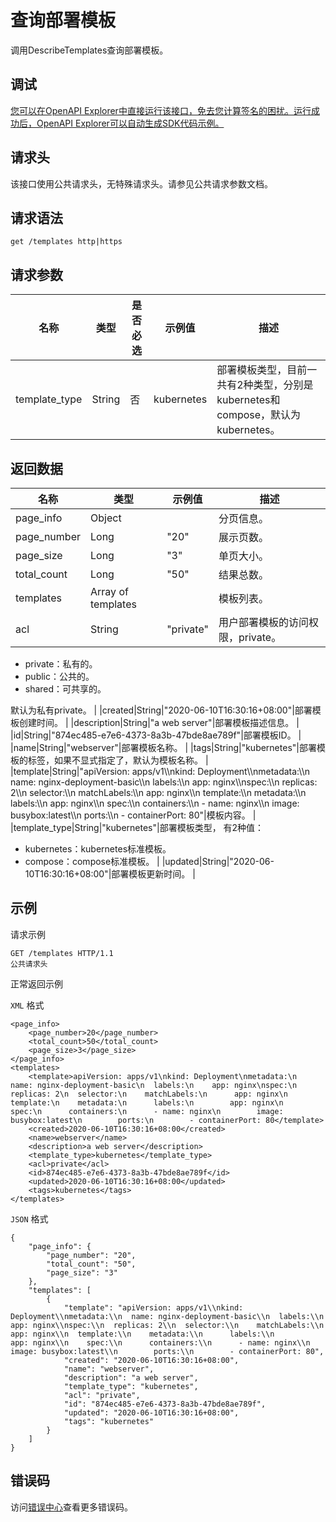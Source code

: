 # 查询部署模板

调用DescribeTemplates查询部署模板。

## 调试

[您可以在OpenAPI Explorer中直接运行该接口，免去您计算签名的困扰。运行成功后，OpenAPI Explorer可以自动生成SDK代码示例。](https://api.aliyun.com/#product=CS&api=DescribeTemplates&type=ROA&version=2015-12-15)

## 请求头

该接口使用公共请求头，无特殊请求头。请参见公共请求参数文档。

## 请求语法

```
get /templates http|https
```

## 请求参数

|名称|类型|是否必选|示例值|描述|
|--|--|----|---|--|
|template\_type|String|否|kubernetes|部署模板类型，目前一共有2种类型，分别是kubernetes和compose，默认为kubernetes。 |

## 返回数据

|名称|类型|示例值|描述|
|--|--|---|--|
|page\_info|Object| |分页信息。 |
|page\_number|Long|"20"|展示页数。 |
|page\_size|Long|"3"|单页大小。 |
|total\_count|Long|"50"|结果总数。 |
|templates|Array of templates| |模板列表。 |
|acl|String|"private"|用户部署模板的访问权限，private。

 -   private：私有的。
-   public：公共的。
-   shared：可共享的。

 默认为私有private。 |
|created|String|"2020-06-10T16:30:16+08:00"|部署模板创建时间。 |
|description|String|"a web server"|部署模板描述信息。 |
|id|String|"874ec485-e7e6-4373-8a3b-47bde8ae789f"|部署模板ID。 |
|name|String|"webserver"|部署模板名称。 |
|tags|String|"kubernetes"|部署模板的标签，如果不显式指定了，默认为模板名称。 |
|template|String|"apiVersion: apps/v1\\\\nkind: Deployment\\\\nmetadata:\\\\n name: nginx-deployment-basic\\\\n labels:\\\\n app: nginx\\\\nspec:\\\\n replicas: 2\\\\n selector:\\\\n matchLabels:\\\\n app: nginx\\\\n template:\\\\n metadata:\\\\n labels:\\\\n app: nginx\\\\n spec:\\\\n containers:\\\\n - name: nginx\\\\n image: busybox:latest\\\\n ports:\\\\n - containerPort: 80"|模板内容。 |
|template\_type|String|"kubernetes"|部署模板类型， 有2种值：

 -   kubernetes：kubernetes标准模板。
-   compose：compose标准模板。 |
|updated|String|"2020-06-10T16:30:16+08:00"|部署模板更新时间。 |

## 示例

请求示例

```
GET /templates HTTP/1.1
公共请求头
```

正常返回示例

`XML` 格式

```
<page_info>
    <page_number>20</page_number>
    <total_count>50</total_count>
    <page_size>3</page_size>
</page_info>
<templates>
    <template>apiVersion: apps/v1\nkind: Deployment\nmetadata:\n  name: nginx-deployment-basic\n  labels:\n    app: nginx\nspec:\n  replicas: 2\n  selector:\n    matchLabels:\n      app: nginx\n  template:\n    metadata:\n      labels:\n        app: nginx\n    spec:\n      containers:\n      - name: nginx\n        image: busybox:latest\n        ports:\n        - containerPort: 80</template>
    <created>2020-06-10T16:30:16+08:00</created>
    <name>webserver</name>
    <description>a web server</description>
    <template_type>kubernetes</template_type>
    <acl>private</acl>
    <id>874ec485-e7e6-4373-8a3b-47bde8ae789f</id>
    <updated>2020-06-10T16:30:16+08:00</updated>
    <tags>kubernetes</tags>
</templates>
```

`JSON` 格式

```
{
    "page_info": {
        "page_number": "20",
        "total_count": "50",
        "page_size": "3"
    },
    "templates": [
        {
            "template": "apiVersion: apps/v1\\nkind: Deployment\\nmetadata:\\n  name: nginx-deployment-basic\\n  labels:\\n    app: nginx\\nspec:\\n  replicas: 2\\n  selector:\\n    matchLabels:\\n      app: nginx\\n  template:\\n    metadata:\\n      labels:\\n        app: nginx\\n    spec:\\n      containers:\\n      - name: nginx\\n        image: busybox:latest\\n        ports:\\n        - containerPort: 80",
            "created": "2020-06-10T16:30:16+08:00",
            "name": "webserver",
            "description": "a web server",
            "template_type": "kubernetes",
            "acl": "private",
            "id": "874ec485-e7e6-4373-8a3b-47bde8ae789f",
            "updated": "2020-06-10T16:30:16+08:00",
            "tags": "kubernetes"
        }
    ]
}
```

## 错误码

访问[错误中心](https://error-center.aliyun.com/status/product/CS)查看更多错误码。

